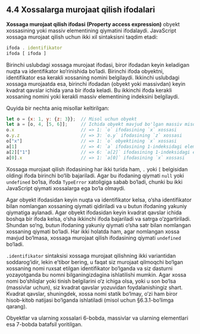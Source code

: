 ## 4.4 Xossalarga murojaat qilish ifodalari

**Xossaga murojaat qilish ifodasi (Property access expression)** obyekt xossasining yoki massiv elementining qiymatini ifodalaydi. JavaScript xossaga murojaat qilish uchun ikki xil sintaksisni taqdim etadi:

``` js
ifoda . identifikator
ifoda [ ifoda ]
```

Birinchi uslubdagi xossaga murojaat ifodasi, biror ifodadan keyin keladigan nuqta va identifikator ko‘rinishida bo‘ladi. Birinchi ifoda obyektni, identifikator esa kerakli xossaning nomini belgilaydi. Ikkinchi uslubdagi xossaga murojaatda esa, birinchi ifodadan (obyekt yoki massivdan) keyin kvadrat qavslar ichida yana bir ifoda keladi. Bu ikkinchi ifoda kerakli xossaning nomini yoki kerakli massiv elementining indeksini belgilaydi.

Quyida bir nechta aniq misollar keltirilgan:

``` js
let o = {x: 1, y: {z: 3}};  // Misol uchun obyekt
let a = [o, 4, [5, 6]];     // Ichida obyekt mavjud bo'lgan massiv misoli
o.x                         // => 1: `o` ifodasining `x` xossasi
o.y.z                       // => 3: `o.y` ifodasining `z` xossasi
o["x"]                      // => 1: `o` obyektining `x` xossasi
a[1]                        // => 4: `a` ifodasining 1-indeksidagi elementi
a[2]["1"]                   // => 6: `a[2]` ifodasining 1-indeksidagi elementi
a[0].x                      // => 1: `a[0]` ifodasining `x` xossasi
```

Xossaga murojaat qilish ifodasining har ikki turida ham, `.` yoki `[` belgisidan oldingi ifoda birinchi bo‘lib bajariladi. Agar bu ifodaning qiymati `null` yoki `undefined` bo‘lsa, ifoda `TypeError` xatoligiga sabab bo‘ladi, chunki bu ikki JavaScript qiymati xossalarga ega bo‘la olmaydi.

Agar obyekt ifodasidan keyin nuqta va identifikator kelsa, o‘sha identifikator bilan nomlangan xossaning qiymati qidiriladi va u butun ifodaning yakuniy qiymatiga aylanadi. Agar obyekt ifodasidan keyin kvadrat qavslar ichida boshqa bir ifoda kelsa, o‘sha ikkinchi ifoda bajariladi va satrga o‘zgartiriladi. Shundan so‘ng, butun ifodaning yakuniy qiymati o‘sha satr bilan nomlangan xossaning qiymati bo‘ladi. Har ikki holatda ham, agar nomlangan xossa mavjud bo‘lmasa, xossaga murojaat qilish ifodasining qiymati `undefined` bo‘ladi.

`.identifikator` sintaksisi xossaga murojaat qilishning ikki variantidan soddarog‘idir, lekin e’tibor bering, u faqat siz murojaat qilmoqchi bo‘lgan xossaning nomi ruxsat etilgan identifikator bo‘lganda va siz dasturni yozayotganda bu nomni bilganingizdagina ishlatilishi mumkin. Agar xossa nomi bo‘shliqlar yoki tinish belgilarini o‘z ichiga olsa, yoki u son bo‘lsa (massivlar uchun), siz kvadrat qavslar yozuvidan foydalanishingiz shart. Kvadrat qavslar, shuningdek, xossa nomi statik bo‘lmay, o‘zi ham biror hisob-kitob natijasi bo‘lganda ishlatiladi (misol uchun §6.3.1-bo‘limga qarang).

Obyektlar va ularning xossalari 6-bobda, massivlar va ularning elementlari esa 7-bobda batafsil yoritilgan.